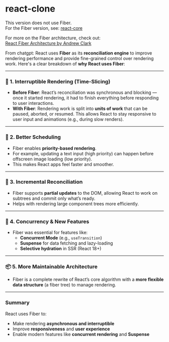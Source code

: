 # react-clone
This version does not use Fiber.  
For the Fiber version, see: [react-core](https://github.com/DavidMaximaWang/react-core)

For more on the Fiber architecture, check out:  
[React Fiber Architecture by Andrew Clark](https://github.com/acdlite/react-fiber-architecture)

From chatgpt:
React uses **Fiber** as its **reconciliation engine** to improve rendering performance and provide fine-grained control over rendering work. Here's a clear breakdown of **why React uses Fiber**:

---

### 🔧 1. **Interruptible Rendering (Time-Slicing)**
- **Before Fiber**: React’s reconciliation was synchronous and blocking — once it started rendering, it had to finish everything before responding to user interactions.
- **With Fiber**: Rendering work is split into **units of work** that can be paused, aborted, or resumed. This allows React to stay responsive to user input and animations (e.g., during slow renders).

---

### 🧠 2. **Better Scheduling**
- Fiber enables **priority-based rendering**.
- For example, updating a text input (high priority) can happen before offscreen image loading (low priority).
- This makes React apps feel faster and smoother.

---

### 🔁 3. **Incremental Reconciliation**
- Fiber supports **partial updates** to the DOM, allowing React to work on subtrees and commit only what’s ready.
- Helps with rendering large component trees more efficiently.

---

### 🔄 4. **Concurrency & New Features**
- Fiber was essential for features like:
  - **Concurrent Mode** (e.g., `useTransition`)
  - **Suspense** for data fetching and lazy-loading
  - **Selective hydration** in SSR (React 18+)

---

### 📦 5. **More Maintainable Architecture**
- Fiber is a complete rewrite of React’s core algorithm with a **more flexible data structure** (a fiber tree) to manage rendering.

---

### Summary
React uses Fiber to:
- Make rendering **asynchronous and interruptible**
- Improve **responsiveness** and **user experience**
- Enable modern features like **concurrent rendering** and **Suspense**


